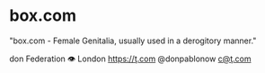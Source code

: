 # box.com
"box.com - Female Genitalia, usually used in a derogitory manner."
don Federation 👁 London https://ţ.com @donpablonow c@ţ.com